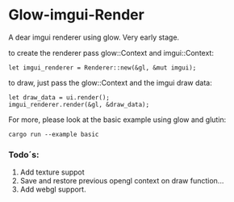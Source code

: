 # Glow-imgui-Render

A dear imgui renderer using glow. Very early stage.

to create the renderer pass glow::Context and imgui::Context: 
```
let imgui_renderer = Renderer::new(&gl, &mut imgui);
```

to draw, just pass the glow::Context and the imgui draw data: 

```
let draw_data = ui.render();
imgui_renderer.render(&gl, &draw_data);
```

For more, please look at the basic example using glow and glutin:
```
cargo run --example basic
```


### Todo´s: 

1. Add texture suppot
2. Save and restore previous opengl context on draw function...
3. Add webgl support.




